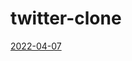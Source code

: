 # twitter-clone

[2022-04-07](https://github.com/kkg5/TIL/blob/main/React/twitter-clone/2022-04-07.md)
